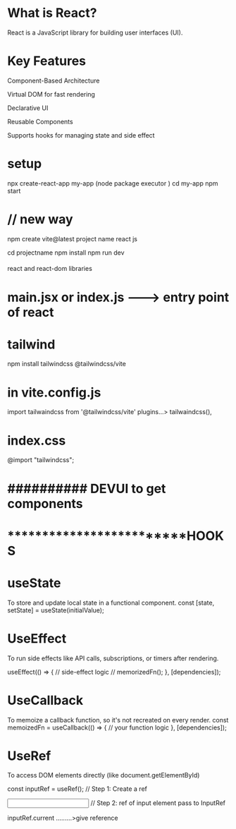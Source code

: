# What is React?
React is a JavaScript library for building user interfaces (UI).
# Key Features
Component-Based Architecture

Virtual DOM for fast rendering

Declarative UI

Reusable Components

Supports hooks for managing state and side effect

# setup
npx create-react-app my-app    (node package executor )
cd my-app
npm start

# // new way 
npm create vite@latest
project name
react
js

cd projectname
npm install
npm run dev
####
react and react-dom libraries
# main.jsx   or   index.js ---> entry point of react

# tailwind
npm install tailwindcss @tailwindcss/vite
# in vite.config.js
import tailwaindcss from '@tailwindcss/vite'
plugins...> tailwaindcss(),
# index.css
@import "tailwindcss";

# ########## DEVUI to get components

# *************************HOOKS
# useState
To store and update local state in a functional component.
const [state, setState] = useState(initialValue);

# UseEffect
To run side effects like API calls, subscriptions, or timers after rendering.

useEffect(() => {
  // side-effect logic  // memorizedFn();
}, [dependencies]);

# UseCallback
To memoize a callback function, so it's not recreated on every render.
const memoizedFn = useCallback(() => {
  // your function logic
}, [dependencies]);



# UseRef
To access DOM elements directly (like document.getElementById)

const inputRef = useRef();      // Step 1: Create a ref

<input ref={inputRef} />        // Step 2: ref of input element  pass to InputRef

inputRef.current .........>give reference 

